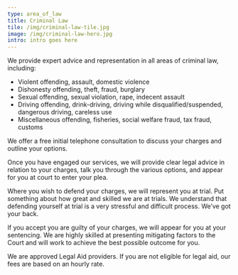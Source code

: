 ```yaml
---
type: area_of_law
title: Criminal Law
tile: /img/criminal-law-tile.jpg
image: /img/criminal-law-hero.jpg
intro: intro goes here
---
```

We provide expert advice and representation in all areas of criminal law, including:

* Violent offending, assault, domestic violence
* Dishonesty offending, theft, fraud, burglary
* Sexual offending, sexual violation, rape, indecent assault
* Driving offending, drink-driving, driving while disqualified/suspended, dangerous driving, careless use
* Miscellaneous offending, fisheries, social welfare fraud, tax fraud, customs

We offer a free initial telephone consultation to discuss your charges and outline your options.

Once you have engaged our services, we will provide clear legal advice in relation to your charges, talk you through the various options, and appear for you at court to enter your plea.

Where you wish to defend your charges, we will represent you at trial. Put something about how great and skilled we are at trials. We understand that defending yourself at trial is a very stressful and difficult process. We’ve got your back.

If you accept you are guilty of your charges, we will appear for you at your sentencing. We are highly skilled at presenting mitigating factors to the Court and will work to achieve the best possible outcome for you.

We are approved Legal Aid providers. If you are not eligible for legal aid, our fees are based on an hourly rate.
